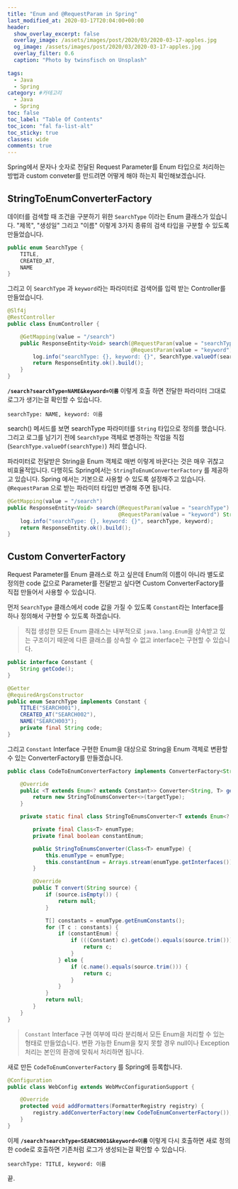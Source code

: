 ```yaml
---
title: "Enum and @RequestParam in Spring"
last_modified_at: 2020-03-17T20:04:00+00:00
header:
  show_overlay_excerpt: false
  overlay_image: /assets/images/post/2020/03/2020-03-17-apples.jpg
  og_image: /assets/images/post/2020/03/2020-03-17-apples.jpg
  overlay_filter: 0.6
  caption: "Photo by twinsfisch on Unsplash"
  
tags:
  - Java
  - Spring
category: #카테고리
  - Java
  - Spring
toc: false
toc_label: "Table Of Contents"
toc_icon: "fal fa-list-alt"
toc_sticky: true
classes: wide
comments: true
---
```



Spring에서 문자나 숫자로 전달된 Request Parameter를 Enum 타입으로 처리하는 방법과 custom conveter를 만드려면 어떻게 해야 하는지 확인해보겠습니다. 

## StringToEnumConverterFactory

데이터를 검색할 때 조건을 구분하기 위한 `SearchType` 이라는 Enum 클래스가 있습니다. "제목", "생성일" 그리고 "이름" 이렇게 3가지 종류의 검색 타입을 구분할 수 있도록 만들었습니다.
```java
public enum SearchType {
    TITLE,
    CREATED_AT,
    NAME
}
```
그리고 이 `SearchType` 과 `keyword`라는 파라미터로 검색어를 입력 받는 Controller를 만들었습니다. 
```java
@Slf4j
@RestController
public class EnumController {

    @GetMapping(value = "/search")
    public ResponseEntity<Void> search(@RequestParam(value = "searchType") String searchType,
                                       @RequestParam(value = "keyword") String keyword) {
        log.info("searchType: {}, keyword: {}", SearchType.valueOf(searchType), keyword);
        return ResponseEntity.ok().build();
    }
}
```
**`/search?searchType=NAME&keyword=이름`** 이렇게 호출 하면 전달한 파라미터 그대로 로그가 생기는걸 확인할 수 있습니다.
```
searchType: NAME, keyword: 이름
```
search() 메서드를 보면 searchType 파라미터를  `String` 타입으로 정의를 했습니다. 그리고 로그를 남기기 전에 `SearchType` 객체로 변경하는 작업을 직접 (`SearchType.valueOf(searchType)`) 처리 했습니다. 

파라미터로 전달받은 String을 Enum 객체로 매번 이렇게 바꾼다는 것은 매우 귀찮고 비효율적입니다. 다행히도 Spring에서는  `StringToEnumConverterFactory` 를 제공하고 있습니다. Spring 에서는 기본으로 사용할 수 있도록 설정해주고 있습니다. `@RequestParam` 으로 받는 파라미터 타입만 변경해 주면 됩니다.

```java
@GetMapping(value = "/search")
public ResponseEntity<Void> search(@RequestParam(value = "searchType") SearchType searchType,
                                   @RequestParam(value = "keyword") String keyword) {
    log.info("searchType: {}, keyword: {}", searchType, keyword);
    return ResponseEntity.ok().build();
}
```

## Custom ConverterFactory

Request Parameter를 Enum 클래스로 하고 싶은데 Enum의 이름이 아니라 별도로 정의한  code 값으로 Parameter를 전달받고 싶다면 Custom ConverterFactory를 직접 만들어서 사용할 수 있습니다.

먼저 `SearchType` 클래스에서 code 값을 가질 수 있도록 `Constant`라는 Interface를 하나 정의해서 구현할 수 있도록 하겠습니다.

> 직접 생성한 모든 Enum 클래스는 내부적으로 `java.lang.Enum`을 상속받고 있는 구조이기 때문에 다른 클래스를 상속할 수 없고 interface는 구현할 수 있습니다.
 
```java
public interface Constant {  
    String getCode();  
}

@Getter
@RequiredArgsConstructor
public enum SearchType implements Constant {
    TITLE("SEARCH001"),
    CREATED_AT("SEARCH002"),
    NAME("SEARCH003");
    private final String code;
}
```
그리고 `Constant` Interface 구현한 Enum을 대상으로 String을 Enum 객체로 변환할 수 있는 ConverterFactory를 만들겠습니다.
```java
public class CodeToEnumConverterFactory implements ConverterFactory<String, Enum<? extends Constant>> {

    @Override
    public <T extends Enum<? extends Constant>> Converter<String, T> getConverter(Class<T> targetType) {
        return new StringToEnumsConverter<>(targetType);
    }

    private static final class StringToEnumsConverter<T extends Enum<? extends Constant>> implements Converter<String, T> {

        private final Class<T> enumType;
        private final boolean constantEnum;

        public StringToEnumsConverter(Class<T> enumType) {
            this.enumType = enumType;
            this.constantEnum = Arrays.stream(enumType.getInterfaces()).anyMatch(i -> i == Constant.class);
        }

        @Override
        public T convert(String source) {
            if (source.isEmpty()) {
                return null;
            }

            T[] constants = enumType.getEnumConstants();
            for (T c : constants) {
                if (constantEnum) {
                    if (((Constant) c).getCode().equals(source.trim())) {
                        return c;
                    }
                } else {
                    if (c.name().equals(source.trim())) {
                        return c;
                    }
                }
            }
            return null;
        }
    }
}
```
> `Constant` Interface  구현 여부에 따라 분리해서 모든 Enum을 처리할 수 있는 형태로 만들었습니다. 변환 가능한 Enum을 찾지 못할 경우 null이나 Exception 처리는 본인의 환경에 맞춰서 처리하면 됩니다.

새로 만든 `CodeToEnumConverterFactory` 를 Spring에 등록합니다.
```java
@Configuration
public class WebConfig extends WebMvcConfigurationSupport {

    @Override
    protected void addFormatters(FormatterRegistry registry) {
        registry.addConverterFactory(new CodeToEnumConverterFactory());
    }
}
```
이제 **`/search?searchType=SEARCH001&keyword=이름`**  이렇게 다시 호출하면 새로 정의한 code로 호출하면 기존처럼 로그가 생성되는걸 확인할 수 있습니다.
```
searchType: TITLE, keyword: 이름
```

끝.